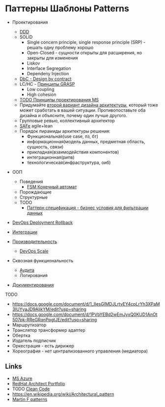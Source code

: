 # Паттерны Шаблоны Patterns

* Проектирования
  * [DDD](pattern/ddd.md)
  * SOLID
    * Single concern principle, single response principle (SRP) - решать одну проблему хорошо
    * Open-Closed - сущности открыты для расширения, но закрыты для изменения
    * Liskov
    * Interface Segregation
    * Dependeny Injection
  * [DbC - Design by contract](https://habr.com/ru/company/southbridge/blog/679906/)
  * LC/HC - [Принципы GRASP](https://rmcreative.ru/blog/post/printsipy-grasp)
    * Low coupling
    * High cohesion
  * [TODO Принципы проектирования MS](https://docs.microsoft.com/ru-ru/azure/architecture/guide/design-principles/)
  * Придумайте [второй вариант дизайна архитектуры](alternative.md), который тоже может сработать в вашей ситуации. Противопоставьте оба дизайна и объясните, почему один лучше другого.
  * Групповые ревью, коллективный архитектор
  * [SAFe](safe.md) agile+lean
  * Порядок пирамиды архитектуры решения:
    * Функциональная(use case, пз, бт)
    * информационная(модель данных, предметная область, сущность, связи)
    * прикладная(взаимодействия компонентов)
    * интеграционная(рипв)
    * технологическая(инфраструктура, оиб)
* ООП
  * Поведения
    * [FSM Конечный автомат](pattern/pattern.state.machine.md)
  * Порождающие
  * Структурные
  * TODO
    * [Паттерн спецификация - бизнес условия для фильтрации данных](https://habr.com/ru/post/171559/)
    
* [DevOps Deployment Rollback](../devops.md)
* [Интеграции](pattern/pattern.integration.md)
* [Производительность](pattern/pattern.perf.md)
  * [DevOps Scale](../devops.md)
* Сквозная функциональность
  * [Аудита](pattern/pattern.audit.md)
  * Логирования
* [Документирования](pattern/pattern.docs.md)

TODO

- https://docs.google.com/document/d/1_IIesGIMDJLrtvEY4cpLrYh3XPaM3IUYyaJD9AljkYM/edit?usp=sharing
- https://docs.google.com/document/d/1PVbYEBd2wEmJyxQ0KUD1AnOt507pk-RReGRqnPpgtJE/edit?usp=sharing
- Маршрутизатор
- Транслятор трансформер адаптер
- Обертка
- Издатель подписчик
- Оркестрация - есть дирижер
- Хореография - нет централизованного управления (медиатора)


## Links

- [MS Azure](https://docs.microsoft.com/ru-ru/azure/architecture/patterns/)
- [RedHat Architect Portfolio](https://www.redhat.com/architect/portfolio/?intcmp=7013a0000025wJwAAI)
- TODO [Clean Code](pattern/cleancode.md)
- https://en.wikipedia.org/wiki/Architectural_pattern
- [Martin F patterns](https://martinfowler.com/dslCatalog/index.html)